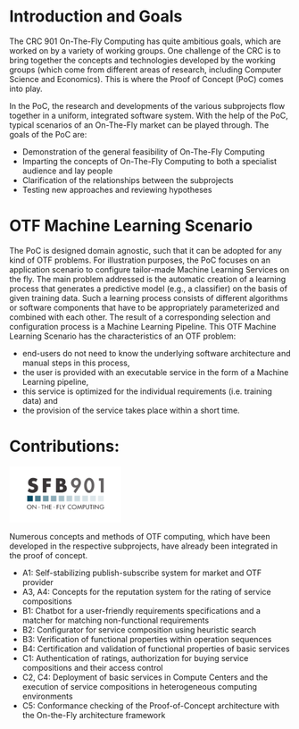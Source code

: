 # Introduction and Goals

The CRC 901 On-The-Fly Computing has quite ambitious goals, which are worked on by a variety of working groups. One challenge of the CRC is to bring together the concepts and technologies developed by the working groups (which come from different areas of research, including Computer Science and Economics). This is where the Proof of Concept (PoC) comes into play.


In the PoC, the research and developments of the various subprojects flow together in a uniform, integrated software system. With the help of the PoC, typical scenarios of an On-The-Fly market can be played through. The goals of the PoC are:

- Demonstration of the general feasibility of On-The-Fly Computing
- Imparting the concepts of On-The-Fly Computing to both a specialist audience and lay people
- Clarification of the relationships between the subprojects
- Testing new approaches and reviewing hypotheses



# OTF Machine Learning Scenario

The PoC is designed domain agnostic, such that it can be adopted for any kind of OTF problems. For illustration purposes, the PoC focuses on an application scenario to configure tailor-made Machine Learning Services on the fly. The main problem addressed is the automatic creation of a learning process that generates a predictive model (e.g., a classifier) ​​on the basis of given training data. Such a learning process consists of different algorithms or software components that have to be appropriately parameterized and combined with each other. The result of a corresponding selection and configuration process is a Machine Learning Pipeline. This OTF Machine Learning Scenario has the characteristics of an OTF problem:

- end-users do not need to know the underlying software architecture and manual steps in this process,
- the user is provided with an executable service in the form of a Machine Learning pipeline,
- this service is optimized for the individual requirements (i.e. training data) and
- the provision of the service takes place within a short time.


# Contributions:

<img src="pics/SFB_901_Logo_Final_blau.svg" alt="Logo of the Collaborative Research Center 901" width="200"/>

Numerous concepts and methods of OTF computing, which have been developed in the respective subprojects, have already been integrated in the proof of concept.

- A1: Self-stabilizing publish-subscribe system for market and OTF provider
- A3, A4: Concepts for the reputation system for the rating of service compositions
- B1: Chatbot for a user-friendly requirements specifications and a matcher for matching non-functional requirements
- B2: Configurator for service composition using heuristic search
- B3: Verification of functional properties within operation sequences
- B4: Certification and validation of functional properties of basic services
- C1: Authentication of ratings, authorization for buying service compositions and their access control
- C2, C4: Deployment of basic services in Compute Centers and the execution of service compositions in heterogeneous computing environments
- C5: Conformance checking of the Proof-of-Concept architecture with the On-the-Fly architecture framework
